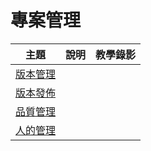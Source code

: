 # 專案管理

主題         | 說明 | 教學錄影
-------------|------|-----------
[版本管理](versionControl.md) |  |
[版本發佈](publish.md) |  |
[品質管理](quality.md) |  |
[人的管理](people.md) |  |
